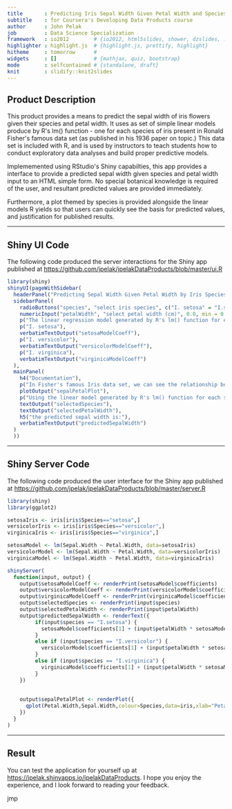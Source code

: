 ```yaml
---
title       : Predicting Iris Sepal Width Given Petal Width and Species
subtitle    : for Coursera's Developing Data Products course
author      : John Pelak
job         : Data Science Specialization
framework   : io2012        # {io2012, html5slides, shower, dzslides, ...}
highlighter : highlight.js  # {highlight.js, prettify, highlight}
hitheme     : tomorrow      # 
widgets     : []            # {mathjax, quiz, bootstrap}
mode        : selfcontained # {standalone, draft}
knit        : slidify::knit2slides
---
```


## Product Description

This product provides a means to predict the sepal width of iris flowers given their species and petal width.  It uses as set of simple linear models produce by R's lm() function - one for each species of iris present in Ronald Fisher's famous data set (as published in his 1936 paper on topic.)  This data set is included with R, and is used by instructors to teach students how to conduct exploratory data analyses and build proper predictive models.

Implememented using RStudio's Shiny capabilties, this app provides a interface to provide a predicted sepal width given species and petal width input to an HTML simple form.  No special botanical knowledge is required of the user, and resultant predicted values are provided immediately.

Furthermore, a plot themed by species is provided alongside the linear models R yields so that users can quickly see the basis for predicted values, and justification for published results.

---

## Shiny UI Code

The following code produced the server interactions for the Shiny app published at https://github.com/jpelak/jpelakDataProducts/blob/master/ui.R


```r
library(shiny)
shinyUI(pageWithSidebar(
  headerPanel("Predicting Sepal Width Given Petal Width by Iris Species"),
  sidebarPanel(
    radioButtons("species", "select iris species", c("I. setosa" = "I.setosa", "I. versicolor" = "I.versicolor", "I. virginica" = "I.virginica")),
    numericInput("petalWidth", "select petal width (cm)", 0.0, min = 0.0, max = 2.5, step = 0.1),
    p("The linear regression model generated by R's lm() function for each iris species (with intercept and slope shown) is:"),
    p("I. setosa"),
    verbatimTextOutput("setosaModelCoeff"),
    p("I. versicolor"),
    verbatimTextOutput("versicolorModelCoeff"),
    p("I. virginica"),
    verbatimTextOutput("virginicaModelCoeff")
  ),
  mainPanel(
    h4("Documentation"),
    p("In Fisher's famous Iris data set, we can see the relationship between sepal and petal length by species (as shown in the plot below.)  You can make use of a simple regression model to predict sepal width by setting the species and petal width in the panel on the left.  The app will automatically react and update your input and predicted output in the pane below."),
    plotOutput("sepalPetalPlot"),
    p("Using the linear model generated by R's lm() function for each species (as displayed in the left panel), for the selected iris species and petal width:"),
    textOutput("selectedSpecies"),
    textOutput("selectedPetalWidth"),
    h5("the predicted sepal width is:"),
    verbatimTextOutput("predictedSepalWidth")
  )
  ))
```

---
## Shiny Server Code

The following code produced the user interface for the Shiny app published at https://github.com/jpelak/jpelakDataProducts/blob/master/server.R


```r
library(shiny)
library(ggplot2)

setosaIris <- iris[iris$Species=="setosa",]
versicolorIris <- iris[iris$Species=="versicolor",]
virginicaIris <- iris[iris$Species=="virginica",]

setosaModel <- lm(Sepal.Width ~ Petal.Width, data=setosaIris)
versicolorModel <- lm(Sepal.Width ~ Petal.Width, data=versicolorIris)
virginicaModel <- lm(Sepal.Width ~ Petal.Width, data=virginicaIris)

shinyServer(
  function(input, output) {
    output$setosaModelCoeff <- renderPrint(setosaModel$coefficients)
    output$versicolorModelCoeff <- renderPrint(versicolorModel$coefficients)
    output$virginicaModelCoeff <- renderPrint(virginicaModel$coefficients)
    output$selectedSpecies <- renderPrint(input$species)
    output$selectedPetalWidth <- renderPrint(input$petalWidth)
    output$predictedSepalWidth <- renderText({
         if(input$species == "I.setosa") {
           setosaModel$coefficients[1] + (input$petalWidth * setosaModel$coefficients[2])
         }
         else if (input$species == "I.versicolor") {
           versicolorModel$coefficients[1] + (input$petalWidth * setosaModel$coefficients[2])
         }
         else if (input$species == "I.virginica") {
           virginicaModel$coefficients[1] + (input$petalWidth * setosaModel$coefficients[2])
         }
    })
    
    
    output$sepalPetalPlot <- renderPlot({
      qplot(Petal.Width,Sepal.Width,colour=Species,data=iris,xlab="Petal Width", ylab="Sepal Width")
    })
  }
)
```

---
## Result

You can test the application for yourself up at https://jpelak.shinyapps.io/jpelakDataProducts.  I hope you enjoy the experience, and I look forward to reading your feedback.

jmp
